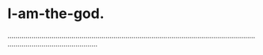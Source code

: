 # I-am-the-god.
.........................................................................................................................................................................
